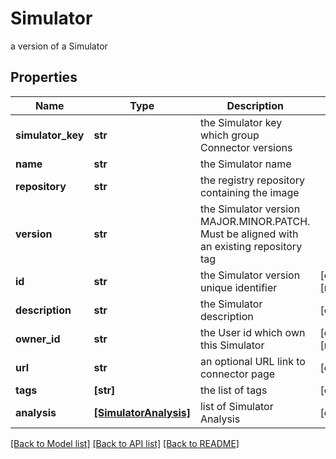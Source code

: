 # Simulator

a version of a Simulator

## Properties
Name | Type | Description | Notes
------------ | ------------- | ------------- | -------------
**simulator_key** | **str** | the Simulator key which group Connector versions | 
**name** | **str** | the Simulator name | 
**repository** | **str** | the registry repository containing the image | 
**version** | **str** | the Simulator version MAJOR.MINOR.PATCH. Must be aligned with an existing repository tag | 
**id** | **str** | the Simulator version unique identifier | [optional] [readonly] 
**description** | **str** | the Simulator description | [optional] 
**owner_id** | **str** | the User id which own this Simulator | [optional] [readonly] 
**url** | **str** | an optional URL link to connector page | [optional] 
**tags** | **[str]** | the list of tags | [optional] 
**analysis** | [**[SimulatorAnalysis]**](SimulatorAnalysis.md) | list of Simulator Analysis | [optional] 

[[Back to Model list]](../README.md#documentation-for-models) [[Back to API list]](../README.md#documentation-for-api-endpoints) [[Back to README]](../README.md)



